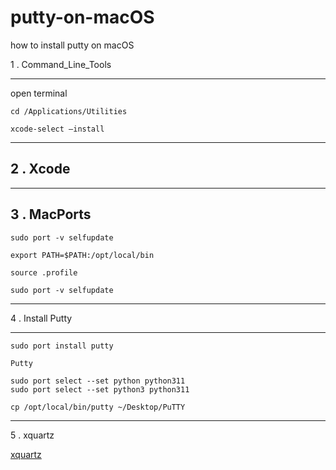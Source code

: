 # putty-on-macOS
how to install putty on macOS

1 . Command_Line_Tools

----------
open terminal

```
cd /Applications/Utilities
```

```
xcode-select –install
```

----------

2 . Xcode
----------

----------

3 . MacPorts
----------

```
sudo port -v selfupdate
```

```
export PATH=$PATH:/opt/local/bin
```

```
source .profile
```

```
sudo port -v selfupdate
```



----------

4 . Install Putty 

----------

```
sudo port install putty
```

```
Putty
```

```
sudo port select --set python python311
sudo port select --set python3 python311
```

```
cp /opt/local/bin/putty ~/Desktop/PuTTY
```

----------

5 . xquartz

[xquartz](https://www.xquartz.org/)
